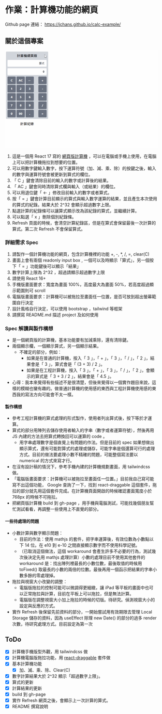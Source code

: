 # 作業：計算機功能的網頁

Github page 連結： https://jchans.github.io/calc-example/

## 關於這個專案

![PC畫面中的拖拉 demo ](demo_pc_draggable.gif)

1. 這是一個用 React 17 寫的 [網頁版計算機](https://jchans.github.io/calc-example/) ，可以在電腦或手機上使用，在電腦上可以把計算機拖拉到想要的位置。
2. 可以用數字鍵輸入數字，按下運算符號（加、減、乘、除）的按鍵之後，輸入的數字與運算符號會被更新到算式的欄位。
3. 「 C 」鍵會清除目前的輸入的數字或計算後的結果。
4. 「 AC 」鍵會同時清除算式欄與輸入（或結果）的欄位。
5. 可以用退位鍵「 ← 」修改目前輸入的數字或者算式。
6. 按「 = 」鍵會計算目前顯示的算式與輸入數字運算的結果，並且產生本次使用的算式的紀錄。結果大於 2^32 會顯示超過數字上限。
7. 點選計算的紀錄條可以讓算式顯示改為該紀錄的算式，並繼續計算。
8. 可以點選「 x 」刪除個別紀錄條。
9. Refresh 頁面的時候，會清空計算紀錄區，但是在算式會保留最後一次計算的算式。第二次 Refresh 不會保留算式。

### 詳細需求 Spec

1. 請製作一個計算機功能的網頁，包含計算機裡的功能 +, -, \*, /, =, clear(C)
2. 畫面上會有兩個 readonly input box , 一個可以及時顯示「算式」，另一個按下「 = 」功能鍵後可以顯示「結果」
3. 數字計算上限為 2^32 ，超過請顯示超過數字上限
4. 請使用 React 16+
5. 手機版畫面要求：寬度為畫面 100%，高度最大為畫面 50%，若高度超過顯示範圍則可 scroll
6. 電腦版畫面要求：計算機可以被拖拉至畫面任一位置，是否可放到超出螢幕範圍自行決定
7. 設計風格自行決定，可以使用 bootstrap ，tailwind 等框架
8. 請撰寫 README.md 描述 project 及如何使用

### Spec 解讀與製作構想

- 是一個網頁版的計算機，基本功能要有加減乘除，還有清除鍵。
- 兩個顯示欄，一個顯示算式，另一個顯示結果。
  - 不確定的部分，例如：
    - 如果是在普通的計算機，按入「 3 」，「 + 」，「 3 」，「 / 」，「 2 」，結果會是「 3 」，算式會是「 (3 + 3) / 2 」。
    - 如果是在工程計算機，按入「 3 」，「 + 」，「 3 」，「 / 」，「 2 」，會顯示的算式是「 3 + 3 / 2 」，結果會是「 4.5 」。
- 心得：我本來覺得有些描述不是很清楚，但後來覺得以一個實作題目來說，這樣的模糊也蠻有趣的。做普通計算機的使用感的東西與工程計算機使用感的東西我的寫法方向可能會不太一樣。

#### 製作構想

- 參考工程計算機的算式處理的形式製作，使用者列出算式後，按下等於才運算。
- 算式的部分用陣列去儲存使用者輸入的字串（數字或者運算符號），然後再用 JS 內建的方法去把算式轉換回可以運算的 code 。
  - 用字串處理數字是個直覺上有問題的作法。但是目前的 spec 如果想做出顯示算式，還有可能對算式的處理或儲存，可能字串是個還算可行的處理方式。目前的做法要處理小數不精確的問題，可能整個寫法要以 numerical 的方式來寫才行。
- 在沒有設計稿的情況下，參考手機內建的計算機規劃畫面，用 tailwindcss 做。
- 「電腦版畫面要求：計算機可以被拖拉至畫面任一位置。」目前我自己寫可能寫不出這個功能， Google 查詢了一下，找到 react-draggable 這個套件，拖拉的部分就先用這個套件完成。在計算機頁面開啟的時候確認畫面寬度小於 768px 的時候不可拖拉。
- 把網頁版計算機 build 到 gh-page ，用手機與電腦測試，可能找幾個朋友幫忙測試看看，再調整一些使用上不直覺的部分。

#### 一些待處理的問題

- 小數計算與數字顯示問題：
  - 目前的作法：使用 mathjs 的套件，把字串運算後，有效位數為小數點以下 14 位。在 e10 到 e-10 之間直接顯示數字而不使用科學記號。
  - （已取消這個做法，這個 workaround 會產生許多不必要的行為，測試幾次後決定先用 mathjs 處理計算）小數的處理目前不使用其他套件的 workaround 是：找出陣列裡最長的小數位數，最後取值的時候用 toFixed() 取最長的小數的兩倍的位數。最後再用一個函示把結果的字串小數多餘的零處理掉。
- 拖拉與視窗大小改變的調整：
  - 電腦版拖拉的控制可能可以微調得更細緻，讓 iPad 等平板的畫面中也可以正常拖拉與計算，目前在平板上可以拖拉，但是無法計算。
  - 電腦版在調整視窗大小加上拖拉的時候的切版。待研究。偵測視窗大小的設定與反應的方式。
- 實作 Refresh 後保留先前資料的部分，一開始嘗試用有效期限去管理 Local Storage 儲存的資料，因為 useEffect 除理 new Date() 的部分的過多 render 次數，待研究處理方式。目前設定為第一次

## ToDo

- [x] 計算機手機版型外觀，用 tailwindcss 做
- [x] 計算機電腦版拖拉功能，用 [react-draggable](https://www.npmjs.com/package/react-draggable) 套件做
- [x] 基本計算機功能
  - [x] 加、減、乘、除、Clear(C)
- [x] 數字計算結果大於 2^32 顯示「超過數字上限」。
- [x] 算式的更新
- [x] 計算結果的更新
- [x] build 到 gh-page
- [x] 實作 Refresh 網頁之後，會顯示上一次計算的算式。
- [x] README 撰寫說明
